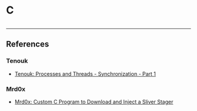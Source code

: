 # C

```

```

---
## References

### Tenouk

- [Tenouk: Processes and Threads - Synchronization - Part 1](https://www.tenouk.com/ModuleV.html)

### Mrd0x

- [Mrd0x: Custom C Program to Download and Inject a Sliver Stager](https://mrd0x.com/download-and-execute-sliver-stager/)